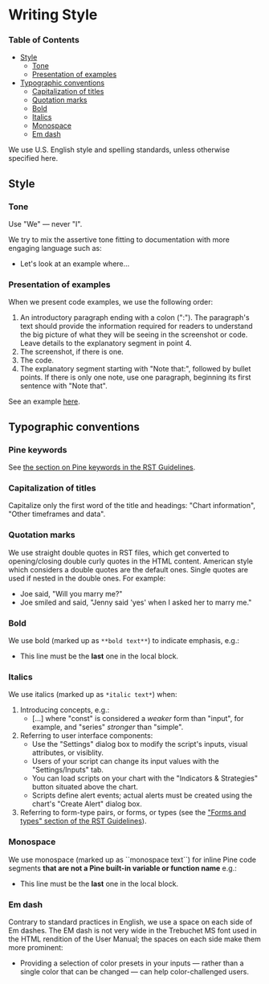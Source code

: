 # Writing Style



### Table of Contents

- [Style](#style)
  - [Tone](#tone)
  - [Presentation of examples](#presentation-of-examples)
- [Typographic conventions](#typographic-conventions)
  - [Capitalization of titles](#tone)
  - [Quotation marks](#quotation-marks)
  - [Bold](#bold)
  - [Italics](#italics)
  - [Monospace](#monospace)
  - [Em dash](#em-dash)


We use U.S. English style and spelling standards, unless otherwise specified here.



## Style



### Tone
Use "We" — never "I".

We try to mix the assertive tone fitting to documentation with more engaging language such as:
- Let's look at an example where...



### Presentation of examples
When we present code examples, we use the following order:

1. An introductory paragraph ending with a colon (":"). The paragraph's text should provide the information required for readers to understand the big picture of what they will be seeing in the screenshot or code. Leave details to the explanatory segment in point 4.
2. The screenshot, if there is one.
3. The code.
4. The explanatory segment starting with "Note that:", followed by bullet points.
    If there is only one note, use one paragraph, beginning its first sentence with "Note that".

See an example [here](https://www.tradingview.com/pine-script-docs/en/v5/concepts/Colors.html#conditional-coloring).



## Typographic conventions



### Pine keywords
See [the section on Pine keywords in the RST Guidelines](https://github.com/tradingview/documentation-guidelines/blob/main/PineUserManual/RSTGuidelines.md#pine-keywords).



### Capitalization of titles
Capitalize only the first word of the title and headings: "Chart information", "Other timeframes and data".



### Quotation marks
We use straight double quotes in RST files, which get converted to opening/closing double curly quotes in the HTML content.
American style which considers a double quotes are the default ones. Single quotes are used if nested in the double ones. For example: 
* Joe said, "Will you marry me?"
* Joe smiled and said, "Jenny said 'yes' when I asked her to marry me."



### Bold
We use bold (marked up as ``**bold text**``) to indicate emphasis, e.g.:
- This line must be the **last** one in the local block.



### Italics
We use italics (marked up as ``*italic text*``) when:
1. Introducing concepts, e.g.:
    - [...] where "const" is considered a *weaker* form than "input", for example, and "series" *stronger* than "simple".
1. Referring to user interface components:
    - Use the "Settings" dialog box to modify the script's inputs, visual attributes, or visiblity.
    - Users of your script can change its input values with the "Settings/Inputs" tab.
    - You can load scripts on your chart with the "Indicators & Strategies" button situated above the chart.
    - Scripts define alert events; actual alerts must be created using the chart's "Create Alert" dialog box.
1. Referring to form-type pairs, or forms, or types (see the ["Forms and types" section of the RST Guidelines](https://github.com/tradingview/documentation-guidelines/blob/main/PineUserManual/RSTGuidelines.md#forms-and-types)).


### Monospace
We use monospace (marked up as &#96;&#96;monospace text&#96;&#96;) for inline Pine code segments **that are not a Pine built-in variable or function name** e.g.:
- This line must be the **last** one in the local block.



### Em dash
Contrary to standard practices in English, we use a space on each side of Em dashes. 
The EM dash is not very wide in the Trebuchet MS font used in the HTML rendition of the User Manual;
the spaces on each side make them more prominent:
- Providing a selection of color presets in your inputs — rather than a single color that can be changed — can help color-challenged users. 



